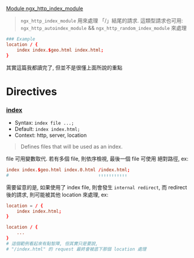 [Module ngx_http_index_module](http://nginx.org/en/docs/http/ngx_http_index_module.html)

> `ngx_http_index_module` 用來處理 「/」結尾的請求. 這類型請求也可用: `ngx_http_autoindex_module` && `ngx_http_random_index_module` 來處理

```conf
### Example
location / {
    index index.$geo.html index.html;
}
```

其實這篇我都讀完了, 但並不是很懂上面所說的重點


# Directives

### [index](http://nginx.org/en/docs/http/ngx_http_index_module.html#index)

- Syntax: `index file ...;`
- Default: `index index.html;`
- Context: http, server, location

> Defines files that will be used as an index.

file 可用變數取代. 若有多個 file, 則依序檢視, 最後一個 file 可使用 絕對路徑, ex:

```conf
index index.$geo.html index.0.html /index.html;
#                                  ↑↑↑↑↑↑↑↑↑↑↑
```

需要留意的是, 如果使用了 index file, 則會發生 `internal redirect`, 而 redirect 後的請求, 則可能被其他 location 來處理, ex:

```conf
location = / {
    index index.html;
}

location / {
    ...
}
# 這個範例看起來有點智障, 但其實只是要說, 
# "/index.html" 的 request 最終會被底下那個 location 處理
```